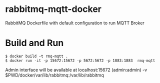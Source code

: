 # rabbitmq-mqtt-docker
RabbitMQ Dockerfile with default configuration to run MQTT Broker

# Build and Run 
```
$ docker build -t rmq-mqtt .
$ docker run -it -p 15672:15672 -p 5672:5672 -p 1883:1883  rmq-mqtt
```
Admin interface will be available at localhost:15672 (admin:admin)
-v $PWD/docker/var/lib/rabbitmq:/var/lib/rabbitmq